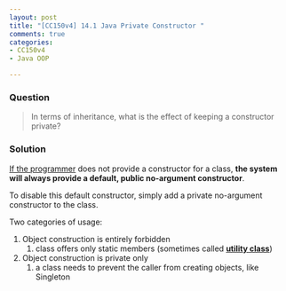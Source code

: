 ```yaml
---
layout: post
title: "[CC150v4] 14.1 Java Private Constructor "
comments: true
categories:
- CC150v4
- Java OOP

---
```


### Question

> In terms of inheritance, what is the effect of keeping a constructor private? 

### Solution

[If the programmer](http://www.javapractices.com/topic/TopicAction.do?Id=40) does not provide a constructor for a class, __the system will always provide a default, public no-argument constructor__. 

To disable this default constructor, simply add a private no-argument constructor to the class. 

Two categories of usage: 

1. Object construction is entirely forbidden
	1. class offers only static members (sometimes called __[utility class](http://stackoverflow.com/a/17342889)__) 
1. Object construction is private only
	1. a class needs to prevent the caller from creating objects, like Singleton
